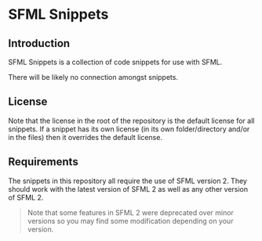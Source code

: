 # SFML Snippets

## Introduction
SFML Snippets is a collection of code snippets for use with SFML.

There will be likely no connection amongst snippets.

## License
Note that the license in the root of the repository is the default license for all snippets. If a snippet has its own license (in its own folder/directory and/or in the files) then it overrides the default license.

## Requirements
The snippets in this repository all require the use of SFML version 2. They should work with the latest version of SFML 2 as well as any other version of SFML 2.
> Note that some features in SFML 2 were deprecated over minor versions so you may find some modification depending on your version.
